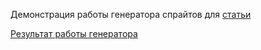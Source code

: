 Демонстрация работы генератора спрайтов для [статьи](http://habrahabr.ru/post/227945/)

[Результат работы генератора](http://krekotun.github.io/gulp-sprite-generation/)
